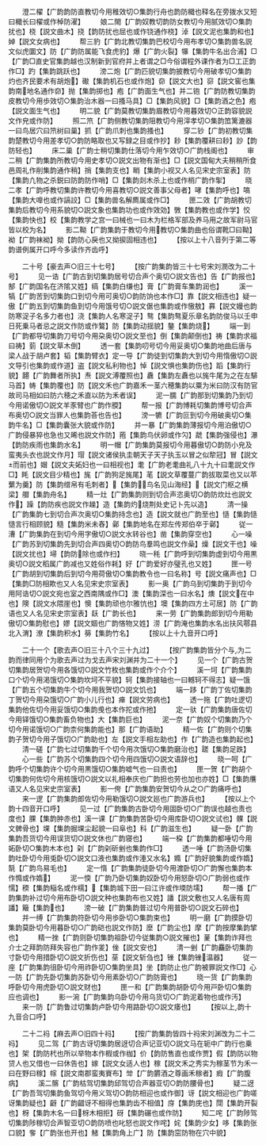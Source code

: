<!-- { "loadSidebar": true } -->
　　澄二櫂【广韵韵防直教切今用稚效切○集韵行舟也韵防檝也释名在旁拨水又短曰檝长曰櫂或作棹防濯】
　　娘二閙【广韵奴教切韵防女教切今用腻效切○集韵扰也】桡【説文曲木】挠【韵防扰也屈也或作铙通作桡】淖【説文泥也集韵和也】婥【説文女病也】
　　帮三豹【广韵北教切集韵巴校切今用布孝切○集韵兽名説文似虎圜文】防【广韵防属能飞食虎豹】爆【广韵火裂】犦【集韵牛名出合浦】□【广韵□直史官集韵越也汉制新到官府并上者谓之□今俗谓程外课作者为□工正韵作□】趵【集韵跳跃也】
　　滂二炮【广韵匹貌切集韵披教切今用破孝切○集韵灼也齐民要术有胡炮】礮【集韵机石也或作炮】奅【説文大也】窌【説文窖也集韵南地名通作奅】抛【集韵掷也】疱【广韵面生气也】并二铇【广韵防教切集韵皮教切今用歩效切○集韵治木器一曰搔马具】□【集韵风貌】□【集韵酒之色】疱【説文面生气也】
　　明二貌【广韵莫教切集韵眉教切今用暮效切○正韵容貌説文作皃或作防】
　　照二笊【广韵侧教切集韵阻教切今用滓孝切○集韵笟篱漉器一曰鸟居穴曰笊树曰巢】抓【广韵爪刺也集韵搔也】
　　穿二钞【广韵初教切集韵楚教切今用差孝切○韵防略取也又写録之目或作抄】耖【集韵覆耕曰耖】訬【韵防轻也】
　　床二巢【广韵士稍切集韵仕落切今用乍效切○广韵栈阁也】
　　审二稍【广韵集韵所教切今用史孝切○説文出物有渐也】□【説文国甸大夫稍稍所食邑周礼作削集韵通作稍】捎【集韵支也】睄【集韵小视又人名见宋史宗室表】防【集韵凢物之杀鋭曰防韵防作哨】□【集韵剡木杀上也或作梢广韵作揱】
　　晓二孝【广韵呼教切集韵许教切今用喜教切○説文善事父母者】哮【集韵呼也】嗃【集韵大嘷也或作謞詨】□【集韵兽名解廌属或作□】
　　匣二效【广韵胡教切集韵后教切今用系貌切○説文象也集韵功也或作效効】斆【集韵教也或作学】恔【集韵快也】校【集韵教学之宫一曰械也一曰木为栏格军部及养马用之故军尉马官皆以校为名】
　　影二靿【广韵集韵于教切今用教切○集韵曲也俗谓靴□曰靿】袎【广韵袜袎】拗【韵防心戾也又拗捩固相违也】
　　【按以上十八音列于第二等韵谱例属开口呼今多读作齐齿呼】







　　二十号【豪去声○旧三十七号】
　　【按广韵集韵皆三十七号宋刘潣改为二十号】
　　见一诰【广韵古到切集韵居号切合声个奥切○説文告也】告【广韵报也】郜【广韵国名在济隂又姓】缟【集韵白缣也】膏【广韵膏车集韵润也】
　　溪一犒【广韵苦到切集韵口到切今用可奥切○韵防饷也本作□】靠【説文相违也】疑一傲【广韵五到切集韵鱼到切今用饿号切○説文倨也集韵或作慠敖】奡【説文嫚也韵防寒浞子名多力者也】浇【集韵人名寒浞子】骜【集韵骜夏乐章名韵防俊马以壬申日死乗马者忌之説文作防或作鷔】防【集韵动揺貌】鏊【集韵烧】
　　端一到【广韵都导切集韵刀号切今用朶奥切○説文至也】倒【集韵颠倒也】祷【集韵求福曰祷】菿【説文草木倒】
　　透一套【集韵叨号切今用妥奥切○集韵地曲后唐与梁人战于胡卢套】韬【集韵臂衣】定一导【广韵徒到切集韵大到切今用惰傲切○説文导引也集韵或作道】盗【説文私利物也】悼【説文惧也集韵伤也】蹈【集韵行貌】翿【广韵舞者所执】焘【説文溥覆照也】纛【集韵左纛也以旄牛尾为之在左騑马首】帱【集韵覆也】防【説文禾也广韵嘉禾一茎六穂集韵以粟为米曰防汉有防官故司马相如曰防六穂之禾直以防为禾者误】
　　泥一臑【广韵那到切集韵乃到切今用诺傲切○説文羊豕臂也广韵作腝】
　　帮一报【广韵博耗切集韵博号切合声布奥切○説文当罪人也集韵荅也告也】
　　滂一犥【广韵叵到切今用破奥切○集韵牛名】□【集韵囊张大貌或作防】
　　并一暴【广韵集韵薄报切今用泊傲切○广韵侵暴猝也急也又晞也説文作防】菢【集韵鸟伏卵或作勽】虣【集韵强侵也】瀑【韵防疾雨也集韵水名】
　　明一帽【广韵集韵莫报切今用暮傲切○韵防小皃及蛮夷头衣也説文作月】瑁【説文诸侯执圭朝天子天子执玉以冒之似犂冠】冒【説文而前也】媢【説文夫妬妇也一曰相视也】耄【广韵老耄曲礼八十九十曰耄説文作□】眊【説文目少精也】旄【广韵狗足旄尾】芼【説文草覆蔓广韵拔取菜也又以苹蘩为羹】防【集韵缯帛有毛刺者】【集韵鸟名见山海经】【説文门枢之横梁】艒【集韵舟名】
　　精一灶【广韵集韵则到切合声恣奥切○韵防炊灶也説文作】躁【韵防疾也説文作趮】造【集韵灼烧荆处史记卜先以造】
　　清一操【广韵集韵七到切合声次奥切○集韵持念也】造【説文就也广韵至也】慥【集韵慥慥言行相顾貌】糙【集韵米未舂】鄵【集韵地名在郑左传郑伯卒于鄵】
　　従一漕【广韵集韵在到切今用字傲切○説文水转谷也】凿【集韵穿空也】
　　心一噪【广韵苏到切集韵先到切合声四奥切○韵防鸟羣鸣也説文作喿】燥【説文干也】噪【説文扰也】埽【韵防除也或作扫】
　　晓一秏【广韵呼到切集韵虚到切今用黒奥切○説文稻属广韵减也又姓俗作耗】好【广韵爱好亦璧孔也又姓】
　　匣一号【广韵胡到切集韵后到切今用荷傲切○集韵教令也一曰名称】号【説文痛声也】□【集韵□防相欺也又人名见宋史宗室表】
　　影一奥【广韵乌到切集韵于到切今用阿诰切○説文宛也室之西南隅或作□】澳【集韵深也一曰水名】燠【説文在中也】隩【説文水隈崖也】懊【集韵顽也尔雅忼也】墺【集韵四方土可居】防【广韵语也又人名见宋史宗室表】镺【广韵长也】
　　来一劳【广韵集韵郎到切今用勒傲切○集韵慰也】嫪【説文婟也广韵悋物又姓】涝【广韵淹也集韵水名出扶风鄠县北入渭】潦【集韵积水】簩【集韵竹名】
　　【按以上十九音开口呼】






　　二十一个【歌去声○旧三十八个三十九过】
　　【按广韵集韵皆分个与为二韵而律同用个为歌去声过为戈去声宋刘渊并为二十一个】
　　见一个【广韵古贺切集韵居贺切今用各饿切○説文竹枚也集韵或作个介个】
　　溪一坷【广韵集韵口个切今用渇饿切○集韵坎坷不平貌】轲【集韵接轴也一曰轗轲不得志】疑一饿【广韵五个切集韵牛个切今用我贺切○説文饥也】
　　端一跢【广韵丁佐切集韵丁贺切今用朶饿切○广韵小儿行也】瘅【説文劳病也】
　　透一拖【广韵吐逻切集韵他佐切今用妥饿切○集韵曵也本作拕或作扡】
　　定一驮【广韵集韵唐佐切今用铎饿切○集韵畜负物也】大【集韵巨也】
　　泥一奈【广韵奴个切集韵乃个切今用诺饿切○广韵柰何集韵能也】那【广韵语助】
　　精一佐【广韵则个切集韵子贺切今用子饿切○广韵助也】左【説文手相左助也】作【广韵造也集韵起也】
　　清一磋【广韵七过切集韵千个切今用次饿切○集韵磨治也】蹉【集韵足跌】
　　心一些【广韵苏个切集韵四个切今用四饿切○説文语辞也】
　　晓一呵【广韵呼个切集韵许个切今用黒饿切○集韵嘘气也一曰责也】
　　匣一贺【广韵胡个切集韵何佐切今用核饿切○説文以礼相奉庆也广韵担也劳也加也亦姓】□【集韵譍语又人名见宋史宗室表】
　　影一侉【广韵集韵安贺切今从之○广韵痛呼也】
　　来一逻【广韵集韵郎佐切今用勒饿切○説文廵也广韵游兵也】
　　【按以上个韵十四音开口呼】
　　见一过【广韵集韵古卧切今用固卧切○广韵误也越也责也度也】腂【集韵肿赤也】溪一课【广韵集韵苦卧切今用库卧切○説文试也】髁【説文髀骨也】堁【集韵掘堁尘起貌一曰阜也】科【广韵滋生也】
　　疑一卧【广韵集韵吾货切今用误货切○説文休也广韵寝也】
　　端一桗【广韵集韵都唾切今用妬卧切○集韵木本也】刴【广韵刴斫剉也集韵作□】
　　透一唾【广韵汤卧切集韵吐卧切今用兎卧切○説文口液也集韵或作涶又水名】嫷【广韵好貌集韵或作媠】毻【广韵鸟易毛也】
　　定一惰【广韵集韵徒卧切今用渡卧切○广韵懈也集韵本作憜或作媠】
　　泥一愞【广韵乃卧切集韵奴卧切今用怒卧切○广韵弱也或作懦】稬【集韵稲名或作檽】【集韵城下田一曰江许或作堧防壖】
　　帮一播【广韵集韵补过切今用布卧切○説文种也集韵布也又姓】譒【説文敷也又人名唐有周譒】簸【集韵也】
　　滂一破【广韵集韵普过切今用普卧切○説文石碎也】
　　并一缚【广韵集韵符卧切今用歩卧切○集韵束也】
　　明一磨【广韵摸卧切集韵莫卧切今用暮卧切○广韵硙也説文作防】塺【广韵尘也】摩【广韵按摩集韵揅也】
　　精一挫【广韵则卧切集韵祖卧切今従集韵○説文摧也】蓌【集韵诈拜也介士之拜韵防拜失容也广韵作夎】侳【説文安也】
　　清一剉【广韵麤卧切集韵寸卧切今用措卧切○説文折伤也】莝【説文斩刍也】锉【集韵锉温器】
　　従一座【广韵集韵徂卧切今用祚卧切○集韵坐具】坐【韵防止也广韵被罪説文作□】心一防【广韵先卧切集韵苏卧切今用素卧切○广韵防膏也】
　　晓一货【广韵集韵呼卧切今用虎卧切○説文财也】
　　匣一和【广韵集韵胡卧切今用戸卧切○集韵应也调也】
　　影一涴【广韵集韵乌卧切今用乌货切○广韵泥着物也或作汚】
　　来一防【广韵鲁过切集韵卢卧切今用路卧切○説文痿也】
　　【按以上韵十九音合口呼】


　　二十二祃【麻去声○旧四十祃】
　　【按广韵集韵皆四十祃宋刘渊改为二十二祃】
　　见二驾【广韵古讶切集韵居迓切合声记亚切○説文马在轭中广韵行也乗也】架【韵防杙也所以举物本作椵或作枷】价【韵防售直也或作贾】假【韵防以物贷人也又借也一曰休告也】嫁【説文女适人也】稼【説文禾之秀实为稼茎节为禾一曰在野曰稼】幏【説文南郡蛮夷賨布】斚【广韵欝酒之尊画禾稼者】瘕【广韵腹病】
　　溪二髂【广韵枯驾切集韵邱驾切合声器亚切○韵防腰骨也】
　　疑二迓【广韵吾驾切集韵鱼驾切今用义驾切○韵防相迎也或作御】讶【説文相迎也广韵嗟讶集韵疑也】齖【广韵齰讶不相得也集韵齿不相值】庌【集韵庑也】閕【集韵开裂也】枒【集韵木名一曰枒木相拒】砑【集韵碾也或作防】
　　知二咤【广韵陟驾切集韵陟稼切合声智亚切○韵防喷也叱怒也説文作咤】姹【集韵少女】哆【集韵张口貌】奓【广韵张也开也】觰【集韵角上广】防【集韵窋防物在穴中貌】
